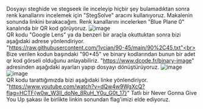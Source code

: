 Dosyayı steghide ve stegseek ile inceleyip hiçbir şey bulamadıktan sonra renk kanallarını incelemek için "StegSolve" aracını kullanıyoruz. Makalenin sonunda linkini bırakacağım. Renk kanallarını incelerken "Blue Plane 0" kanalında bir QR kod görüyoruz.
![image](https://user-images.githubusercontent.com/88983987/207180593-012f6892-c253-4212-b1bf-53f2c5f52c15.png)<br>
QR kodu "Google Lens" ya da benzeri bir araçla okuttuktan sonra bizi aşağıdaki adrese yönlendiriyor.
"https://raw.githubusercontent.com/1vcian/90-45/main/90%2C45.txt"<br>
Bize verilen kodun başındaki "90*45" ve binary kodlarından bunun bir adet qr kod görseli olduğunu anlayabiliriz.
"https://www.dcode.fr/binary-image" adresinden aşağıdaki ayarları yapıp dosyayı dönüştürüyoruz.
![image](https://user-images.githubusercontent.com/88983987/207181004-e9f81c3b-a356-441e-b639-f3791bd43fb5.png)<br>
![image](https://user-images.githubusercontent.com/88983987/207181042-992b140c-fbc7-4484-aca4-302a6bf4d111.png)<br>
QR kodu tarattığımızda bizi aşağıdaki linke yönlendiriyor.
"https://www.youtube.com/watch?v=dQw4w9WgXcQ?flag=HCTF{w0w_W3ll_doNe_8RuH_Y0u_G0t_17}"
Tatlı bir Never Gonna Give You Up şakası ile birlikte linkin sonundan flag'imizi elde ediyoruz.

